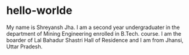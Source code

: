# hello-worlde
My name is Shreyansh Jha. I am a second year undergraduater in the department of Mining Engineering enrolled in B.Tech. course. I am the boarder of Lal Bahadur Shastri Hall of Residence and I am from Jhansi, Uttar Pradesh. 
